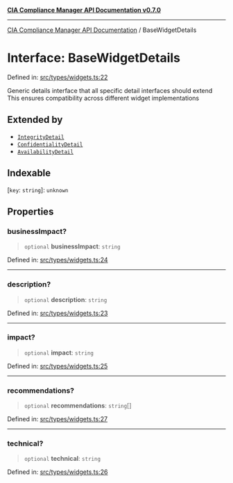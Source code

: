 [**CIA Compliance Manager API Documentation v0.7.0**](../README.md)

***

[CIA Compliance Manager API Documentation](../globals.md) / BaseWidgetDetails

# Interface: BaseWidgetDetails

Defined in: [src/types/widgets.ts:22](https://github.com/Hack23/cia-compliance-manager/blob/main/src/types/widgets.ts#L22)

Generic details interface that all specific detail interfaces should extend
This ensures compatibility across different widget implementations

## Extended by

- [`IntegrityDetail`](IntegrityDetail.md)
- [`ConfidentialityDetail`](ConfidentialityDetail.md)
- [`AvailabilityDetail`](AvailabilityDetail.md)

## Indexable

\[`key`: `string`\]: `unknown`

## Properties

### businessImpact?

> `optional` **businessImpact**: `string`

Defined in: [src/types/widgets.ts:24](https://github.com/Hack23/cia-compliance-manager/blob/main/src/types/widgets.ts#L24)

***

### description?

> `optional` **description**: `string`

Defined in: [src/types/widgets.ts:23](https://github.com/Hack23/cia-compliance-manager/blob/main/src/types/widgets.ts#L23)

***

### impact?

> `optional` **impact**: `string`

Defined in: [src/types/widgets.ts:25](https://github.com/Hack23/cia-compliance-manager/blob/main/src/types/widgets.ts#L25)

***

### recommendations?

> `optional` **recommendations**: `string`[]

Defined in: [src/types/widgets.ts:27](https://github.com/Hack23/cia-compliance-manager/blob/main/src/types/widgets.ts#L27)

***

### technical?

> `optional` **technical**: `string`

Defined in: [src/types/widgets.ts:26](https://github.com/Hack23/cia-compliance-manager/blob/main/src/types/widgets.ts#L26)
